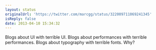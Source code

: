 ```yaml
---
layout: status
originalUrl: 'https://twitter.com/marcgg/status/322009711069241345'
isReply: false
date: 2013-04-10 15:34:32
---
```


Blogs about UI with terrible UI. Blogs about performances with terrible performances. Blogs about typography with terrible fonts. Why?
